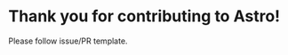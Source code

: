 Thank you for contributing to Astro!
=========================================

Please follow issue/PR template.
